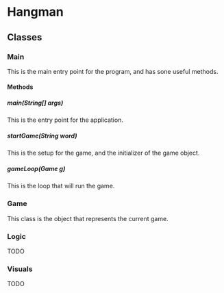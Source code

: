 # Hangman
## Classes
### Main
This is the main entry point for the program, and has sone useful methods.
#### Methods
##### main(String[] args)
This is the entry point for the application.

##### startGame(String word)
This is the setup for the game, and the initializer of the game object.

##### gameLoop(Game g)
This is the loop that will run the game.

### Game
This class is the object that represents the current game.

### Logic
TODO

### Visuals
TODO
